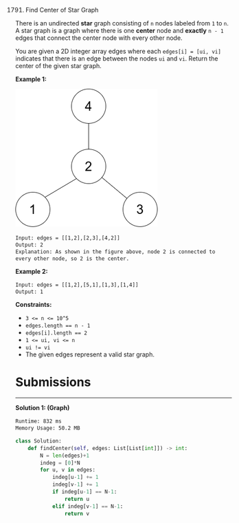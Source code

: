 1791. Find Center of Star Graph

There is an undirected **star** graph consisting of `n` nodes labeled from `1` to `n`. A star graph is a graph where there is one **center** node and **exactly** `n - 1` edges that connect the center node with every other node.

You are given a 2D integer array edges where each `edges[i] = [ui, vi]` indicates that there is an edge between the nodes `ui` and `vi`. Return the center of the given star graph.

 

**Example 1:**

![1791_star_graph.png](img/1791_star_graph.png)
```
Input: edges = [[1,2],[2,3],[4,2]]
Output: 2
Explanation: As shown in the figure above, node 2 is connected to every other node, so 2 is the center.
```

**Example 2:**
```
Input: edges = [[1,2],[5,1],[1,3],[1,4]]
Output: 1
```

**Constraints:**

* `3 <= n <= 10^5`
* `edges.length == n - 1`
* `edges[i].length == 2`
* `1 <= ui, vi <= n`
* `ui != vi`
* The given edges represent a valid star graph.

# Submissions
---
**Solution 1: (Graph)**
```
Runtime: 832 ms
Memory Usage: 50.2 MB
```
```python
class Solution:
    def findCenter(self, edges: List[List[int]]) -> int:
        N = len(edges)+1
        indeg = [0]*N
        for u, v in edges:
            indeg[u-1] += 1
            indeg[v-1] += 1
            if indeg[u-1] == N-1:
                return u
            elif indeg[v-1] == N-1:
                return v
            
```